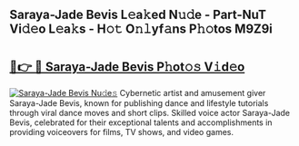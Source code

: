 ## Saraya-Jade Bevis L𝚎a𝚔ed N𝚞𝚍e - Part-NuT Vi𝚍𝚎o L𝚎a𝚔s - H𝚘𝚝 O𝚗𝚕yf𝚊ns P𝚑𝚘tos M9Z9i

# <h2><a href="http://kf75o6s.oniu.top/?m=Saraya-Jade+Bevis">🔗👉 🔴 Saraya-Jade Bevis P𝚑ot𝚘𝚜 V𝚒d𝚎o</a></h2>

[![Saraya-Jade Bevis Nu𝚍e𝚜](https://i.imgur.com/0qMVB7G.gif)](http://kf75o6s.oniu.top/?m=Saraya-Jade+Bevis)
Cybernetic artist and amusement giver Saraya-Jade Bevis, known for publishing dance and lifestyle tutorials through viral dance moves and short clips. Skilled voice actor Saraya-Jade Bevis, celebrated for their exceptional talents and accomplishments in providing voiceovers for films, TV shows, and video games.  

